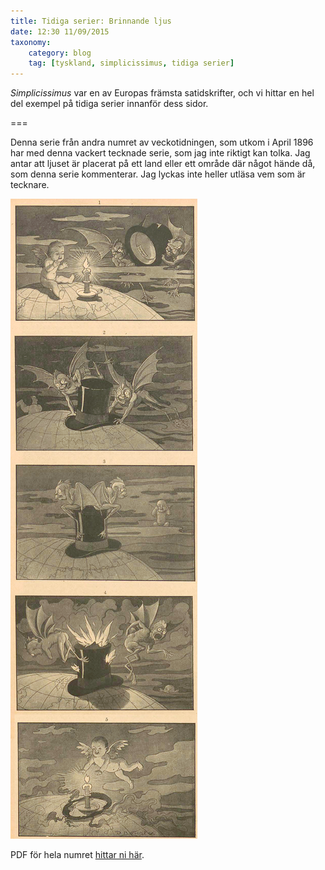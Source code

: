 ```yaml
---
title: Tidiga serier: Brinnande ljus
date: 12:30 11/09/2015
taxonomy:
    category: blog
    tag: [tyskland, simplicissimus, tidiga serier]
---
```


_Simplicissimus_ var en av Europas främsta satidskrifter, och vi hittar en hel del exempel på tidiga serier innanför dess sidor.

===

Denna serie från andra numret av veckotidningen, som utkom i April 1896 har med denna vackert tecknade serie, som jag inte riktigt kan tolka. Jag antar att ljuset är placerat på ett land eller ett område där något hände då, som denna serie kommenterar. Jag lyckas inte heller utläsa vem som är tecknare.

![Djävlar och hatt](simplicissimus_02.jpg)

PDF för hela numret [hittar ni här](http://www.simplicissimus.info/uploads/tx_lombkswjournaldb/pdf/1/01/01_02.pdf).
